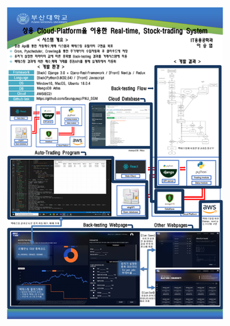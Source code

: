 #  

# &nbsp;&nbsp;&nbsp;&nbsp;&nbsp;&nbsp;&nbsp;&nbsp;&nbsp;&nbsp;
![intro page3-01](https://github.com/Seungyeup/Project-graduation-IT/blob/master/it%EC%A1%B8%EC%9E%91.png?raw=true)
